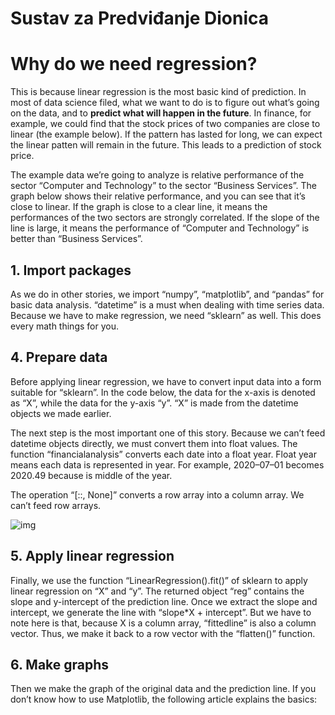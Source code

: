 # Sustav za Predviđanje Dionica

# Why do we need regression?

This is because linear regression is the most basic kind of prediction. In most of data science filed, what we want to do is to figure out what’s going on the data, and to **predict what will happen in the future**. In finance, for example, we could find that the stock prices of two companies are close to linear (the example below). If the pattern has lasted for long, we can expect the linear patten will remain in the future. This leads to a prediction of stock price.



The example data we’re going to analyze is relative performance of the sector “Computer and Technology” to the sector “Business Services”. The graph below shows their relative performance, and you can see that it’s close to linear. If the graph is close to a clear line, it means the performances of the two sectors are strongly correlated. If the slope of the line is large, it means the performance of “Computer and Technology” is better than “Business Services”.

## 1. Import packages

As we do in other stories, we import “numpy”, “matplotlib”, and “pandas” for basic data analysis. “datetime” is a must when dealing with time series data. Because we have to make regression, we need “sklearn” as well. This does every math things for you.



## 4. Prepare data

Before applying linear regression, we have to convert input data into a form suitable for “sklearn”. In the code below, the data for the x-axis is denoted as “X”, while the data for the y-axis “y”. “X” is made from the datetime objects we made earlier.

The next step is the most important one of this story. Because we can’t feed datetime objects directly, we must convert them into float values. The function “financialanalysis” converts each date into a float year. Float year means each data is represented in year. For example, 2020–07–01 becomes 2020.49 because is middle of the year.

The operation “[::, None]” converts a row array into a column array. We can’t feed row arrays.

![img](https://miro.medium.com/max/700/1*_cTNlqK11KDCGwUIDoKpug.png)

## 5. Apply linear regression

Finally, we use the function “LinearRegression().fit()” of sklearn to apply linear regression on “X” and “y”. The returned object “reg” contains the slope and y-intercept of the prediction line. Once we extract the slope and intercept, we generate the line with “slope*X + intercept”. But we have to note here is that, because X is a column array, “fittedline” is also a column vector. Thus, we make it back to a row vector with the “flatten()” function.



## 6. Make graphs

Then we make the graph of the original data and the prediction line. If you don’t know how to use Matplotlib, the following article explains the basics:
